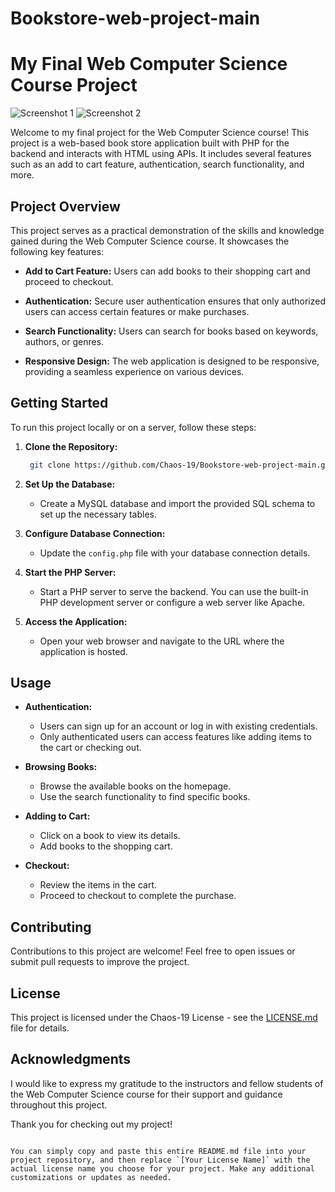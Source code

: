 # Bookstore-web-project-main

# My Final Web Computer Science Course Project

![Screenshot 1](/screenshots/Screenshot_20230914-130820.jpg) 
![Screenshot 2](/screenshots/Screenshot_20230914-130241.jpg) 



Welcome to my final project for the Web Computer Science course! This project is a web-based book store application built with PHP for the backend and interacts with HTML using APIs. It includes several features such as an add to cart feature, authentication, search functionality, and more.

## Project Overview

This project serves as a practical demonstration of the skills and knowledge gained during the Web Computer Science course. It showcases the following key features:

- **Add to Cart Feature:** Users can add books to their shopping cart and proceed to checkout.

- **Authentication:** Secure user authentication ensures that only authorized users can access certain features or make purchases.

- **Search Functionality:** Users can search for books based on keywords, authors, or genres.

- **Responsive Design:** The web application is designed to be responsive, providing a seamless experience on various devices.

## Getting Started

To run this project locally or on a server, follow these steps:

1. **Clone the Repository:**
   ```bash
    git clone https://github.com/Chaos-19/Bookstore-web-project-main.git
   ```

2. **Set Up the Database:**
   - Create a MySQL database and import the provided SQL schema to set up the necessary tables.

3. **Configure Database Connection:**
   - Update the `config.php` file with your database connection details.

4. **Start the PHP Server:**
   - Start a PHP server to serve the backend. You can use the built-in PHP development server or configure a web server like Apache.

5. **Access the Application:**
   - Open your web browser and navigate to the URL where the application is hosted.

## Usage

- **Authentication:**
   - Users can sign up for an account or log in with existing credentials.
   - Only authenticated users can access features like adding items to the cart or checking out.

- **Browsing Books:**
   - Browse the available books on the homepage.
   - Use the search functionality to find specific books.

- **Adding to Cart:**
   - Click on a book to view its details.
   - Add books to the shopping cart.

- **Checkout:**
   - Review the items in the cart.
   - Proceed to checkout to complete the purchase.

## Contributing

Contributions to this project are welcome! Feel free to open issues or submit pull requests to improve the project.

## License

This project is licensed under the Chaos-19 License - see the [LICENSE.md](LICENSE.md) file for details.

## Acknowledgments

I would like to express my gratitude to the instructors and fellow students of the Web Computer Science course for their support and guidance throughout this project.

Thank you for checking out my project!
```

You can simply copy and paste this entire README.md file into your project repository, and then replace `[Your License Name]` with the actual license name you choose for your project. Make any additional customizations or updates as needed.
